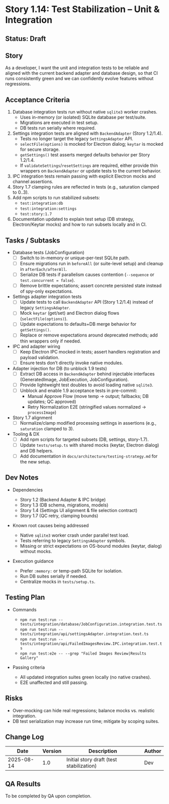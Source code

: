 # Story 1.14: Test Stabilization – Unit & Integration

## Status: Draft

## Story

As a developer,
I want the unit and integration tests to be reliable and aligned with the current backend adapter and database design,
so that CI runs consistently green and we can confidently evolve features without regressions.

## Acceptance Criteria

1. Database integration tests run without native `sqlite3` worker crashes.
   - Uses in-memory (or isolated) SQLite database per test/suite.
   - Migrations are executed in test setup.
   - DB tests run serially where required.
2. Settings integration tests are aligned with `BackendAdapter` (Story 1.2/1.4).
   - Tests no longer target the legacy `SettingsAdapter` API.
   - `selectFile(options)` is mocked for Electron dialog; `keytar` is mocked for secure storage.
   - `getSettings()` test asserts merged defaults behavior per Story 1.2/1.4.
   - If `validateSettings`/`resetSettings` are required, either provide thin wrappers on `BackendAdapter` or update tests to the current behavior.
3. IPC integration tests remain passing with explicit Electron mocks and channel assertions.
4. Story 1.7 clamping rules are reflected in tests (e.g., saturation clamped to 0..3).
5. Add npm scripts to run stabilized subsets:
   - `test:integration:db`
   - `test:integration:settings`
   - `test:story:1.7`
6. Documentation updated to explain test setup (DB strategy, Electron/Keytar mocks) and how to run subsets locally and in CI.

## Tasks / Subtasks

- Database tests (JobConfiguration)
  - [ ] Switch to in-memory or unique-per-test SQLite path.
  - [ ] Ensure migrations run in `beforeAll` (or suite-level setup) and cleanup in `afterEach/afterAll`.
  - [ ] Serialize DB tests if parallelism causes contention (`--sequence` or `test.concurrent = false`).
  - [ ] Remove brittle expectations; assert concrete persisted state instead of spy-only expectations.

- Settings adapter integration tests
  - [ ] Update tests to call `BackendAdapter` API (Story 1.2/1.4) instead of legacy `SettingsAdapter`.
  - [ ] Mock `keytar` (get/set) and Electron dialog flows (`selectFile(options)`).
  - [ ] Update expectations to defaults+DB merge behavior for `getSettings()`.
  - [ ] Replace or remove expectations around deprecated methods; add thin wrappers only if needed.

- IPC and adapter wiring
  - [ ] Keep Electron IPC mocked in tests; assert handlers registration and payload validation.
  - [ ] Ensure tests don’t directly invoke native modules.

- Adapter injection for DB (to unblock 1.9 tests)
  - [ ] Extract DB access in `BackendAdapter` behind injectable interfaces (GeneratedImage, JobExecution, JobConfiguration).
  - [ ] Provide lightweight test doubles to avoid loading native `sqlite3`.
  - [ ] Unblock and enable 1.9 acceptance tests in pre-commit:
    - Manual Approve Flow (move temp → output; fallbacks; DB updates; QC approved)
    - Retry Normalization E2E (stringified values normalized → `processImage`)

- Story 1.7 alignment
  - [ ] Normalize/clamp modified processing settings in assertions (e.g., `saturation` clamped to 3).

- Tooling & DX
  - [ ] Add npm scripts for targeted subsets (DB, settings, story-1.7).
  - [ ] Update `tests/setup.ts` with shared mocks (keytar, Electron dialog) and DB helpers.
  - [ ] Add documentation in `docs/architecture/testing-strategy.md` for the new setup.

## Dev Notes

- Dependencies
  - Story 1.2 (Backend Adapter & IPC bridge)
  - Story 1.3 (DB schema, migrations, models)
  - Story 1.4 (Settings UI alignment & file selection contract)
  - Story 1.7 (QC retry, clamping bounds)

- Known root causes being addressed
  - Native `sqlite3` worker crash under parallel test load.
  - Tests referring to legacy `SettingsAdapter` symbols.
  - Missing or strict expectations on OS-bound modules (keytar, dialog) without mocks.

- Execution guidance
  - Prefer `:memory:` or temp-path SQLite for isolation.
  - Run DB suites serially if needed.
  - Centralize mocks in `tests/setup.ts`.

## Testing Plan

- Commands
  - `npm run test:run -- tests/integration/database/JobConfiguration.integration.test.ts`
  - `npm run test:run -- tests/integration/api/settingsAdapter.integration.test.ts`
  - `npm run test:run -- tests/integration/api/FailedImagesReview.IPC.integration.test.ts`
  - `npm run test:e2e -- --grep "Failed Images Review|Results Gallery"`

- Passing criteria
  - All updated integration suites green locally (no native crashes).
  - E2E unaffected and still passing.

## Risks

- Over-mocking can hide real regressions; balance mocks vs. realistic integration.
- DB test serialization may increase run time; mitigate by scoping suites.

## Change Log

| Date       | Version | Description                                 | Author |
|------------|---------|---------------------------------------------|--------|
| 2025-08-14 | 1.0     | Initial story draft (test stabilization)    | Dev    |

## QA Results

To be completed by QA upon completion.


